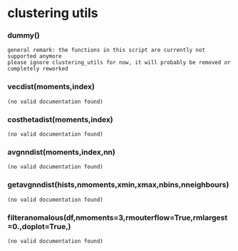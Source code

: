 # clustering utils  
  
### dummy()  
```text  
general remark: the functions in this script are currently not supported anymore  
please ignore clustering_utils for now, it will probably be removed or completely reworked  
```  
  
  
### vecdist(moments,index)  
```text  
(no valid documentation found)  
```  
  
  
### costhetadist(moments,index)  
```text  
(no valid documentation found)  
```  
  
  
### avgnndist(moments,index,nn)  
```text  
(no valid documentation found)  
```  
  
  
### getavgnndist(hists,nmoments,xmin,xmax,nbins,nneighbours)  
```text  
(no valid documentation found)  
```  
  
  
### filteranomalous(df,nmoments=3,rmouterflow=True,rmlargest=0.,doplot=True,)  
```text  
(no valid documentation found)  
```  
  
  
